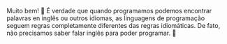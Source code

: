 Muito bem! :tada: É verdade que quando programamos podemos encontrar palavras en inglês ou outros idiomas, as linguagens de programação seguem regras completamente diferentes das regras idiomáticas. De fato, não precisamos saber falar inglês para poder programar. :raised_hands: